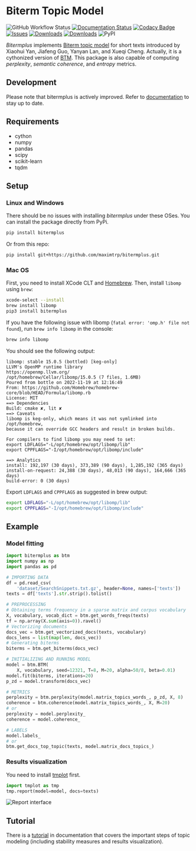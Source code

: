 # Biterm Topic Model

![GitHub Workflow Status](https://img.shields.io/github/actions/workflow/status/maximtrp/bitermplus/package-test.yml)
[![Documentation Status](https://readthedocs.org/projects/bitermplus/badge/?version=latest)](https://bitermplus.readthedocs.io/en/latest/?badge=latest)
[![Codacy Badge](https://app.codacy.com/project/badge/Grade/192b6a75449040ff868932a15ca28ce9)](https://www.codacy.com/gh/maximtrp/bitermplus/dashboard?utm_source=github.com&amp;utm_medium=referral&amp;utm_content=maximtrp/bitermplus&amp;utm_campaign=Badge_Grade)
[![Issues](https://img.shields.io/github/issues/maximtrp/bitermplus.svg)](https://github.com/maximtrp/bitermplus/issues)
[![Downloads](https://img.shields.io/pypi/dm/bitermplus)](https://pypi.org/project/bitermplus/)
[![Downloads](https://pepy.tech/badge/bitermplus)](https://pepy.tech/project/bitermplus)
![PyPI](https://img.shields.io/pypi/v/bitermplus)

*Bitermplus* implements [Biterm topic model](https://citeseerx.ist.psu.edu/viewdoc/download?doi=10.1.1.402.4032&rep=rep1&type=pdf) for short texts introduced by Xiaohui Yan, Jiafeng Guo, Yanyan Lan, and Xueqi Cheng. Actually, it is a cythonized version of [BTM](https://github.com/xiaohuiyan/BTM). This package is also capable of computing *perplexity*, *semantic coherence*, and *entropy* metrics.

## Development

Please note that bitermplus is actively improved.
Refer to [documentation](https://bitermplus.readthedocs.io) to stay up to date.

## Requirements

* cython
* numpy
* pandas
* scipy
* scikit-learn
* tqdm

## Setup

### Linux and Windows

There should be no issues with installing *bitermplus* under these OSes. You can install the package directly from PyPi.

```bash
pip install bitermplus
```

Or from this repo:

```bash
pip install git+https://github.com/maximtrp/bitermplus.git
```

### Mac OS

First, you need to install XCode CLT and [Homebrew](https://brew.sh).
Then, install `libomp` using `brew`:

```bash
xcode-select --install
brew install libomp
pip3 install bitermplus
```

If you have the following issue with libomp (`fatal error: 'omp.h' file not found`), run `brew info libomp` in the console:

```bash
brew info libomp
```

You should see the following output:

```
libomp: stable 15.0.5 (bottled) [keg-only]
LLVM's OpenMP runtime library
https://openmp.llvm.org/
/opt/homebrew/Cellar/libomp/15.0.5 (7 files, 1.6MB)
Poured from bottle on 2022-11-19 at 12:16:49
From: https://github.com/Homebrew/homebrew-core/blob/HEAD/Formula/libomp.rb
License: MIT
==> Dependencies
Build: cmake ✘, lit ✘
==> Caveats
libomp is keg-only, which means it was not symlinked into /opt/homebrew,
because it can override GCC headers and result in broken builds.

For compilers to find libomp you may need to set:
export LDFLAGS="-L/opt/homebrew/opt/libomp/lib"
export CPPFLAGS="-I/opt/homebrew/opt/libomp/include"

==> Analytics
install: 192,197 (30 days), 373,389 (90 days), 1,285,192 (365 days)
install-on-request: 24,388 (30 days), 48,013 (90 days), 164,666 (365 days)
build-error: 0 (30 days)
```

Export `LDFLAGS` and `CPPFLAGS` as suggested in brew output:

```bash
export LDFLAGS="-L/opt/homebrew/opt/libomp/lib"
export CPPFLAGS="-I/opt/homebrew/opt/libomp/include"
```

## Example

### Model fitting

```python
import bitermplus as btm
import numpy as np
import pandas as pd

# IMPORTING DATA
df = pd.read_csv(
    'dataset/SearchSnippets.txt.gz', header=None, names=['texts'])
texts = df['texts'].str.strip().tolist()

# PREPROCESSING
# Obtaining terms frequency in a sparse matrix and corpus vocabulary
X, vocabulary, vocab_dict = btm.get_words_freqs(texts)
tf = np.array(X.sum(axis=0)).ravel()
# Vectorizing documents
docs_vec = btm.get_vectorized_docs(texts, vocabulary)
docs_lens = list(map(len, docs_vec))
# Generating biterms
biterms = btm.get_biterms(docs_vec)

# INITIALIZING AND RUNNING MODEL
model = btm.BTM(
    X, vocabulary, seed=12321, T=8, M=20, alpha=50/8, beta=0.01)
model.fit(biterms, iterations=20)
p_zd = model.transform(docs_vec)

# METRICS
perplexity = btm.perplexity(model.matrix_topics_words_, p_zd, X, 8)
coherence = btm.coherence(model.matrix_topics_words_, X, M=20)
# or
perplexity = model.perplexity_
coherence = model.coherence_

# LABELS
model.labels_
# or
btm.get_docs_top_topic(texts, model.matrix_docs_topics_)
```

### Results visualization

You need to install [tmplot](https://github.com/maximtrp/tmplot) first.

```python
import tmplot as tmp
tmp.report(model=model, docs=texts)
```

![Report interface](images/topics_terms_plots.png)

## Tutorial

There is a [tutorial](https://bitermplus.readthedocs.io/en/latest/tutorial.html)
in documentation that covers the important steps of topic modeling (including
stability measures and results visualization).

